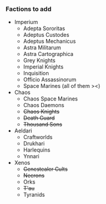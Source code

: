 ### Factions to add
- Imperium
  - Adepta Sororitas
  - Adeptus Custodes
  - Adeptus Mechanicus
  - Astra Militarum
  - Astra Cartographica
  - Grey Knights
  - Imperial Knights
  - Inquisition
  - Officio Assassinorum
  - Space Marines (all of them ><)
- Chaos
  - Chaos Space Marines
  - Chaos Daemons
  - ~~Chaos Knights~~
  - ~~Death Guard~~
  - ~~Thousand Sons~~
- Aeldari
  - Craftworlds
  - Drukhari
  - Harlequins
  - Ynnari
- Xenos
  - ~~Genestealer Cults~~
  - ~~Necrons~~
  - Orks
  - ~~T'au~~
  - Tyranids